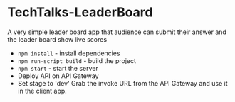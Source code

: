 # TechTalks-LeaderBoard
A very simple leader board app that audience can submit their answer and the leader board show live scores

* `npm install` - install dependencies
* `npm run-script build` - build the project
* `npm start` - start the server
* Deploy API on API Gateway
* Set stage to 'dev'
Grab the invoke URL from the API Gateway and use it in the client app.
